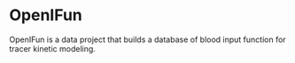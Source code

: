 # OpenIFun
OpenIFun is a data project that builds a database of blood input function for tracer kinetic modeling.
